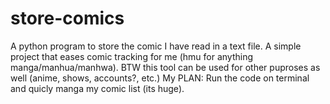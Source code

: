 # store-comics
A python program to store the comic I have read in a text file. A simple project that eases comic tracking for me (hmu for anything manga/manhua/manhwa). BTW this tool can be used for other puproses as well (anime, shows, accounts?, etc.)
My PLAN: Run the code on terminal and quicly manga my comic list (its huge).
